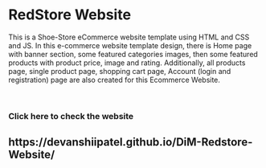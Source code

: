 # RedStore Website
<p>This is a Shoe-Store eCommerce website template using HTML and CSS and JS. In this e-commerce website template design, there is Home page with banner section, some featured categories images, then some featured products with product price, image and rating. Additionally, all products page, single product page, shopping cart page, Account (login and registration) page are also created for this Ecommerce Website.</p>
<br>
<h3>Click here to check the website</h3>
<h2>https://devanshiipatel.github.io/DiM-Redstore-Website/</h2>
